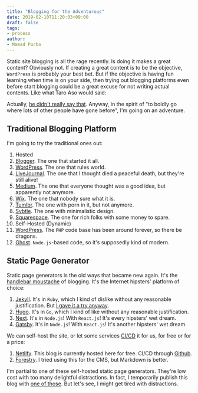 ```yaml
---
title: "Blogging for the Adventurous"
date: 2019-02-10T11:20:03+09:00
draft: false
tags:
- process
author:
- Mamad Purbo
---
```


Static site blogging is all the rage recently. Is doing it makes a great content? Obviously not. If creating a great content is to be the objective, `WordPress` is probably your best bet. But if the objective is having fun learning when time is on your side, then trying out blogging platforms even before start blogging could be a great excuse for not writing actual contents. Like what Taro Aso would said:

<blockquote class="imgur-embed-pub" lang="en" data-id="kOHqrSK"><a href="//imgur.com/kOHqrSK"></a></blockquote><script async src="//s.imgur.com/min/embed.js" charset="utf-8"></script>

Actually, [he didn't really say that](http://japan.kantei.go.jp/asospeech/2009/06/17message_e.html). Anyway, in the spirit of "to boldly go where lots of other people have gone before", I'm going on an adventure. 

## Traditional Blogging Platform

I'm going to try the traditional ones out:

1. Hosted
  1. [Blogger](https://www.blogger.com/). The one that started it all.
  1. [WordPress](https://wordpress.com/). The one that rules world.
  1. [LiveJournal](https://www.livejournal.com/). The one that I thought died a peaceful death, but they're still alive!
  1. [Medium](https://medium.com/). The one that everyone thought was a good idea, but apparently not anymore.
  1. [Wix](https://www.wix.com/). The one that nobody sure what it is.
  1. [Tumlbr](https://www.tumblr.com/). The one with porn in it, but not anymore.
  1. [Svbtle](https://svbtle.com/). The one with minimalistic design.
  1. [Squarespace](https://www.squarespace.com/). The one for rich folks with some money to spare.
1. Self-Hosted (Dynamic)
  1. [WordPress](https://wordpress.org/). The `PHP` code base has been around forever, so there be dragons.
  1. [Ghost](https://ghost.org/). `Node.js`-based code, so it's supposedly kind of modern.

## Static Page Generator
  
Static page generators is the old ways that became new again. It's the [handlebar moustache](https://en.wikipedia.org/wiki/Handlebar_moustache) of blogging. It's the Internet hipsters' platform of choice:

1. [Jekyll](https://jekyllrb.com/). It's in `Ruby`, which I kind of dislike without any reasonable justification. But [I gave it a try anyway](http://mamad.purbo.org/).
2. [Hugo](https://gohugo.io/). It's in `Go`, which I kind of like without any reasonable justification. 
3. [Next](https://nextjs.org/). It's in `Node.js`! With `React.js`! It's every hipsters' wet dream.
3. [Gatsby](https://www.gatsbyjs.org/). It's in `Node.js`! With `React.js`! It's another hipsters' wet dream.

We can self-host the site, or let some services [CI/CD](https://en.wikipedia.org/wiki/CI/CD) it for us, for free or for a price:

1. [Netlify](https://www.netlify.com/). This blog is currently hosted here for free. CI/CD through [Github](https://github.com/kotodo-app/blog-kotodo-app).
2. [Forestry](https://forestry.io/). I tried using this for the CMS, but Markdown is better.

I'm partial to one of these self-hosted static page generators. They're low cost with too many delightful distractions. In fact, I temporarily publish this blog with [one of those](https://gohugo.io/). But let's see, I might get tired with distractions.
